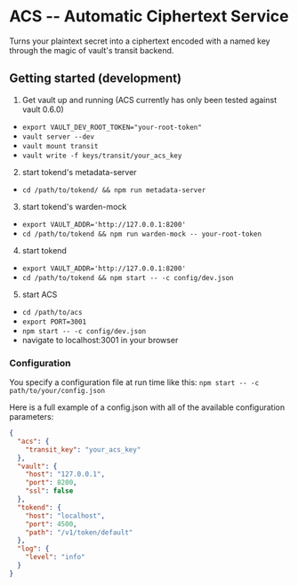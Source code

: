 # ACS -- Automatic Ciphertext Service
Turns your plaintext secret into a ciphertext encoded with a named key through the magic of vault's transit backend.

## Getting started (development)

1. Get vault up and running (ACS currently has only been tested against vault 0.6.0)
  * `export VAULT_DEV_ROOT_TOKEN="your-root-token"`
  * `vault server --dev`
  * `vault mount transit`
  * `vault write -f keys/transit/your_acs_key`
2. start tokend's metadata-server
  * `cd /path/to/tokend/ && npm run metadata-server`
3. start tokend's warden-mock
  * `export VAULT_ADDR='http://127.0.0.1:8200'`
  * `cd /path/to/tokend && npm run warden-mock -- your-root-token`
4. start tokend
  * `export VAULT_ADDR='http://127.0.0.1:8200'`
  * `cd /path/to/tokend && npm start -- -c config/dev.json`
5. start ACS
  * `cd /path/to/acs`
  * `export PORT=3001`
  * `npm start -- -c config/dev.json`
  * navigate to localhost:3001 in your browser

### Configuration

You specify a configuration file at run time like this:
`npm start -- -c path/to/your/config.json`

Here is a full example of a config.json with all of the available configuration parameters:

```json
{
  "acs": {
    "transit_key": "your_acs_key"
  },
  "vault": {
    "host": "127.0.0.1",
    "port": 8200,
    "ssl": false
  },
  "tokend": {
    "host": "localhost",
    "port": 4500,
    "path": "/v1/token/default"
  },
  "log": {
    "level": "info"
  }
}
```
